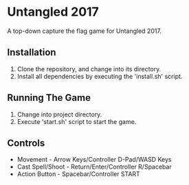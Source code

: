 # Untangled 2017

A top-down capture the flag game for Untangled 2017.

## Installation

1. Clone the repository, and change into its directory.
2. Install all dependencies by executing the 'install.sh' script.

## Running The Game

1. Change into project directory.
2. Execute 'start.sh' script to start the game.

## Controls

* Movement - Arrow Keys/Controller D-Pad/WASD Keys
* Cast Spell/Shoot - Return/Enter/Controller R/Spacebar
* Action Button - Spacebar/Controller START